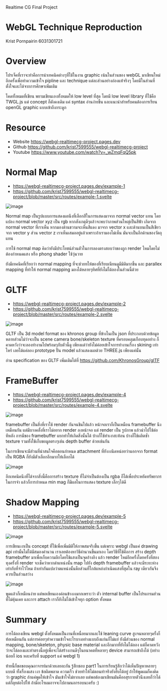 Realtime CG Final Project
# WebGL Technique Reproduction
Krist Pornpairin 6031301721

# Overview

โปรเจ็คที่เราจะทำคือการนำเทคนิคต่างๆที่ใช้ในงาน graphic เน้นในส่วนของ webGL มาเขียนใหม่อีกครั้งเพื่อทำความเข้าใจ pipline และ technique แต่ละส่วนอย่างถ่องแท้จริงๆ โดยมีในส่วนที่ตั้งใจและได้จากการศึกษาเพิ่มเติม

โคดทั้งหมดที่เขียน พยามเขียนเองทั้งหมดให้ low level ที่สุด โดยมี low level library ที่ใช้คือ TWGL.js แต่ concept ก็ตังคงเดิม แค่ syntax อ่านง่ายขึ้น และแนะนำสำหรับคนต้องการเรียน openGL graphic แบบเข้าถึงกระดูก

# Resource
- Website 	https://webgl-realtimecg-project.pages.dev
- Github 	https://github.com/krist7599555/webgl-realtimecg-project
- Youtube 	https://www.youtube.com/watch?v=_wZmqFqQ5pk


# Normal Map
- https://webgl-realtimecg-project.pages.dev/example-1
- https://github.com/krist7599555/webgl-realtimecg-project/blob/master/src/routes/example-1.svelte

![image](https://user-images.githubusercontent.com/19445033/121641164-09605200-cab9-11eb-8a05-6e15f423ce6e.png)


Normal map เป็นรูปแบบการแสดงผลนึงที่เลือกสีในการแสดงมาจาก normal vector แทน โดยแปลง normal vector xyz เป็น rgb หากสังเกตุดีๆแล้วจะพบว่าภาพส่วนใหญ่เป็นสีฟ้า เกิดจาก normal vector ที่เราเห็น หากมองด้านขวามจะเห็นสีแดง มาจาก vector x และด้านบนเป็นสีเขียวจาก vector y ส่วน vector z เราเห็นเสมออยู่แล้วเพราะถ้าเรามองไม่เห็น มันจะเป็นอีกด้านของวัตถุแทน
	
การใช้ normal map คิดว่ายังมีประโยชน์ส่วนตัวในการลองตรงสอบว่าของถูก render ไหมโดยไม่ต้องกำหนดแสง หรือ phong shader ใช้วุ่นวาย

ยังมีเทคนิคที่เรียกว่า normal mapping ที่จะช่วยทให้ของที่เรียบเนียนดูมีมิติมากขึ้น และ parallex mapping ที่ทำให้ normal mapping มองได้หลายๆทิศที่ยังไม่ได้ลองในส่วนนี้ด้วย

# GLTF
- https://webgl-realtimecg-project.pages.dev/example-2
- https://github.com/krist7599555/webgl-realtimecg-project/blob/master/src/routes/example-2.svelte

![image](https://user-images.githubusercontent.com/19445033/121641206-18df9b00-cab9-11eb-84f3-397890ace27f.png)


GLTF เป็น 3d model format ของ khronos group ที่ข้างในเป็น json ที่ประกอบด้วยข้อมูลหลายส่วนไม่ว่าจะเป็น scene camera bone/skeleton texture ที่ครอบคลุมเกือบทุดอย่าง ก็คาดหวังว่าจะลองทำงานไปพร้อมๆกับตัวนี้ดู เพียงแต่ว่ายังไม่ค่อยเข้าใจการทำงานเรื่อง skining เท่าไหร่ เลยได้แค่ลอง prototype ปั่น model แล้วแสดงผลด้วย THREE.js เพียงแค่นั้น

อ่าน specification ของ GLTF เพิ่มเติมได้ที่ https://github.com/KhronosGroup/glTF

# FrameBuffer
- https://webgl-realtimecg-project.pages.dev/example-4
- https://github.com/krist7599555/webgl-realtimecg-project/blob/master/src/routes/example-4.svelte

![image](https://user-images.githubusercontent.com/19445033/121641235-2137d600-cab9-11eb-8a03-b99dc85de196.png)


framebuffer เป็นสิ่งที่เราใช้ render กันจนชินไปแล้ว หน้าจอเราก็เป็นเหมือน framebuffer นึงเหมือนกัน แต่มีบางคลั้งที่เราไม่อยาก render ลงหน้าจอ แต่ render เป็น รูปภาพ แล้วนำไปใช้ต่อทีหลัง การมีของ framebuffer แยกทำให้เกิดสิ่งนั้นได้ บ้างก็ใช้ทำเงาสะท้อน บ้างก็ใช้ผลิตซ้ำ texture รวมทั้งใช้เก็บขอมูลตรงๆเช่น depth buffer ด้วยเช่นกัน

ในการเขียนจะมีส่วนที่น่าสนใจคือตอนกำหนด attachment ที่ยังงงนิดหน่อยว่านอกจาก format เป็น RGBA ก็ยังมีตัวเลือกอีกมากให้เลือกได้

![image](https://user-images.githubusercontent.com/19445033/121641257-27c64d80-cab9-11eb-8c83-2f97ffd3c07e.png)


อีกเทคนิคนึงที่ได้จากสิ่งนี้คือการสร้าง texture ที่ไม่จำเป็นต้องเป็น rgba ก็ได้เพื่อประหยัดทรัพยากรในการจำ แล้วก็การกำหนด min mag ก็มีผลในการแสดง texture เล็กๆได้ดี

# Shadow Mapping
- https://webgl-realtimecg-project.pages.dev/example-5
- https://github.com/krist7599555/webgl-realtimecg-project/blob/master/src/routes/example-5.svelte

![image](https://user-images.githubusercontent.com/19445033/121641278-2f85f200-cab9-11eb-88cf-5b838f0fdb86.png)


การเขียนเงาเป็น concept ที่ใช้เพื่อเพิ่มมิติให้ภาพสมจริงขึ้น แต่เพราะ webgl เป็นแค่ drawing api เท่านั้นไม่ได้มีสมองคำนวน เราเลยต้องหาวิธีคำนวนขึ้นมาเอง โดยวิธีที่ใช้คือการ สร้าง depth framebuffer มาเพื่อเก็บความลึกโดยใช้แสงเป็นจุดอ้างอิง แล้ว render ใหม่อีกครั้งโดยครั้งที่สองทุงครั้งที่ render จะเช็คว่าหากตำแหน่งนั้น map ไปยัง depth framebuffer แล้วจะมีระยะห่างเท่ากับที่จำไว้ไหม ถ้าเท่ากันแปลว่าตแหน่งนั้นคือส่วนที่ใกล้แหล่งกำเนิดแสงที่สุดใน ray เดียวกันจึงควรเป็นส่วนสว่าง

![image](https://user-images.githubusercontent.com/19445033/121641662-aa4f0d00-cab9-11eb-99e7-a5b624c0e96d.png)

พูดแล้วก็เหมือนง่าย แต่พอเขียนเองค่อนข้างงงมากเพราะว่า ตัว internal buffer เป็นโปรแกรมส่วนที่ไม่คุ้นเคย และการ attach เราก็ยังไม่ได้เข้าใจทุก option ทั้งหมด

# Summary

การได้ลองเขียน webgl ตั้งทั้งหมดเป็นงานที่เหนื่อยมากและใช้ leaning curve สูงจนหลายๆครั้งก็ท้อเหมือนกัน แต่การค่อยๆทำความเข้าใจอะไรบางอย่างแบบถึงแก่นก็ไม่แย่ ยังมีส่วนของ normal mapping, bone/skeleton, physic base material และอีกมากที่ยังไม่ได้ลอง แต่ก็คาดหวังว่าจะได้ลองและทำตรงนี้อยู่เพื่อจะได้สร้างงานดีๆในอนาคตที่หลายๆ device สามารถเข้าถึงได้ (อย่างน้อยก็ ios หละครับที่ support แค่ webgl 1)

ท้ายนี้ก็ขอขอบคุณอาจารย์มาด้วยเลยละกัน รู้สึกชอบ part1 ในการเรียนรู้สึกว่าได้เห็นปัญหาหลายๆแบบดี ทั้งเรื่องแสง เงา ข้อผิดพลาด ความเร็ว ช่วยทำให้ไม่ตอนทำจริงยังฮึบได้อยู่ ถ้าให้พูดผมก็คงคิดว่า graphic ถ้าแค่พูดให้เข้าใจ มันเข้าใจไม่ยากเลย แต่พอต้องมาเขียนมันคืออสุรกายตัวนึงเลยก็ว่าได้ แต่ก็ลุยต่อไปให้ ถ้ามีอะไรผมอาจจะไปถามนอกรอบนะครับ :)
